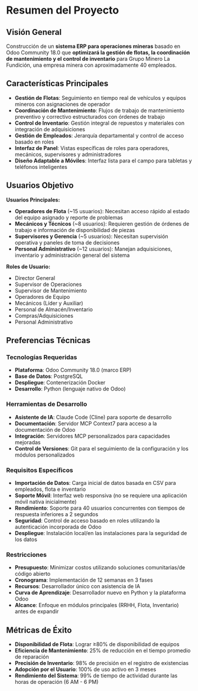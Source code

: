 # Resumen del Proyecto

## Visión General

Construcción de un **sistema ERP para operaciones mineras** basado en Odoo Community 18.0 que **optimizará la gestión de flotas, la coordinación de mantenimiento y el control de inventario** para Grupo Minero La Fundición, una empresa minera con aproximadamente 40 empleados.

## Características Principales

- **Gestión de Flotas**: Seguimiento en tiempo real de vehículos y equipos mineros con asignaciones de operador
- **Coordinación de Mantenimiento**: Flujos de trabajo de mantenimiento preventivo y correctivo estructurados con órdenes de trabajo
- **Control de Inventario**: Gestión integral de repuestos y materiales con integración de adquisiciones
- **Gestión de Empleados**: Jerarquía departamental y control de acceso basado en roles
- **Interfaz de Panel**: Vistas específicas de roles para operadores, mecánicos, supervisores y administradores
- **Diseño Adaptable a Móviles**: Interfaz lista para el campo para tabletas y teléfonos inteligentes

## Usuarios Objetivo

**Usuarios Principales:**
- **Operadores de Flota** (~15 usuarios): Necesitan acceso rápido al estado del equipo asignado y reporte de problemas
- **Mecánicos y Técnicos** (~8 usuarios): Requieren gestión de órdenes de trabajo e información de disponibilidad de piezas
- **Supervisores y Gerencia** (~5 usuarios): Necesitan supervisión operativa y paneles de toma de decisiones
- **Personal Administrativo** (~12 usuarios): Manejan adquisiciones, inventario y administración general del sistema

**Roles de Usuario:**
- Director General
- Supervisor de Operaciones
- Supervisor de Mantenimiento
- Operadores de Equipo
- Mecánicos (Líder y Auxiliar)
- Personal de Almacén/Inventario
- Compras/Adquisiciones
- Personal Administrativo

## Preferencias Técnicas

### Tecnologías Requeridas
- **Plataforma**: Odoo Community 18.0 (marco ERP)
- **Base de Datos**: PostgreSQL
- **Despliegue**: Contenerización Docker
- **Desarrollo**: Python (lenguaje nativo de Odoo)

### Herramientas de Desarrollo
- **Asistente de IA**: Claude Code (Cline) para soporte de desarrollo
- **Documentación**: Servidor MCP Context7 para acceso a la documentación de Odoo
- **Integración**: Servidores MCP personalizados para capacidades mejoradas
- **Control de Versiones**: Git para el seguimiento de la configuración y los módulos personalizados

### Requisitos Específicos
- **Importación de Datos**: Carga inicial de datos basada en CSV para empleados, flota e inventario
- **Soporte Móvil**: Interfaz web responsiva (no se requiere una aplicación móvil nativa inicialmente)
- **Rendimiento**: Soporte para 40 usuarios concurrentes con tiempos de respuesta inferiores a 2 segundos
- **Seguridad**: Control de acceso basado en roles utilizando la autenticación incorporada de Odoo
- **Despliegue**: Instalación local/en las instalaciones para la seguridad de los datos

### Restricciones
- **Presupuesto**: Minimizar costos utilizando soluciones comunitarias/de código abierto
- **Cronograma**: Implementación de 12 semanas en 3 fases
- **Recursos**: Desarrollador único con asistencia de IA
- **Curva de Aprendizaje**: Desarrollador nuevo en Python y la plataforma Odoo
- **Alcance**: Enfoque en módulos principales (RRHH, Flota, Inventario) antes de expandir

## Métricas de Éxito

- **Disponibilidad de Flota**: Lograr ≥80% de disponibilidad de equipos
- **Eficiencia de Mantenimiento**: 25% de reducción en el tiempo promedio de reparación
- **Precisión de Inventario**: 98% de precisión en el registro de existencias
- **Adopción por el Usuario**: 100% de uso activo en 3 meses
- **Rendimiento del Sistema**: 99% de tiempo de actividad durante las horas de operación (6 AM - 6 PM)
